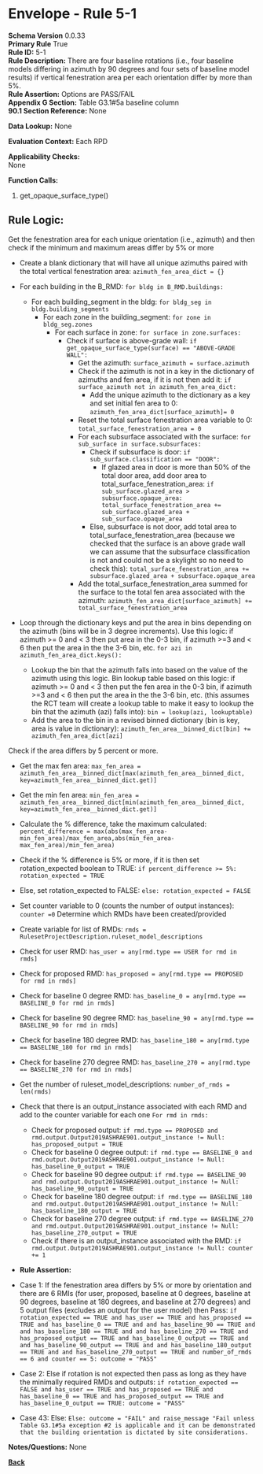 # Envelope - Rule 5-1  
**Schema Version** 0.0.33  
**Primary Rule** True  
**Rule ID:** 5-1   
**Rule Description:** There are four baseline rotations (i.e., four baseline models differing in azimuth by 90 degrees and four sets of baseline model results) if vertical fenestration area per each orientation differ by more than 5%.  
**Rule Assertion:** Options are PASS/FAIL     
**Appendix G Section:** Table G3.1#5a baseline column   
**90.1 Section Reference:** None  

**Data Lookup:** None    

**Evaluation Context:** Each RPD 

**Applicability Checks:**  
None
   
**Function Calls:**  
1. get_opaque_surface_type()  


## Rule Logic:   

Get the fenestration area for each unique orientation (i.e., azimuth) and then check if the minimum and maximum areas differ by 5% or more
- Create a blank dictionary that will have all unique azimuths paired with the total vertical fenestration area: `azimuth_fen_area_dict = {}`  
- For each building in the B_RMD: `for bldg in B_RMD.buildings:`    
    - For each building_segment in the bldg: `for bldg_seg in bldg.building_segments`      
        - For each zone in the building_segment: `for zone in bldg_seg.zones`   
            - For each surface in zone: `for surface in zone.surfaces:`  
                - Check if surface is above-grade wall: `if get_opaque_surface_type(surface) == "ABOVE-GRADE WALL":`   
                    - Get the azimuth: `surface_azimuth = surface.azimuth`  
                    - Check if the azimuth is not in a key in the dictionary of azimuths and fen area, if it is not then add it: `if surface_azimuth not in azimuth_fen_area_dict:`   
                        - Add the unique azimuth to the dictionary as a key and set initial fen area to 0: `azimuth_fen_area_dict[surface_azimuth]= 0`  
                    - Reset the total surface fenestration area variable to 0: `total_surface_fenestration_area = 0`  
                    - For each subsurface associated with the surface: `for sub_surface in surface.subsurfaces:`   
                        - Check if subsurface is door: `if sub_surface.classification == "DOOR":`
                            - If glazed area in door is more than 50% of the total door area, add door area to total_surface_fenestration_area: `if sub_surface.glazed_area > subsurface.opaque_area: total_surface_fenestration_area += sub_surface.glazed_area + sub_surface.opaque_area`
                        - Else, subsurface is not door, add total area to total_surface_fenestration_area (because we checked that the surface is an above grade wall we can assume that the subsurface classification is not and could not be a skylight so no need to check this): `total_surface_fenestration_area += subsurface.glazed_area + subsurface.opaque_area`      
                    - Add the total_surface_fenestration_area summed for the surface to the total fen area associated with the azimuth: `azimuth_fen_area_dict[surface_azimuth] += total_surface_fenestration_area`    

- Loop through the dictionary keys and put the area in bins depending on the azimuth (bins will be in 3 degree increments). Use this logic: if azimuth >= 0 and < 3  then put area in the 0-3 bin, if azimuth >=3 and < 6 then put the area in the the 3-6 bin, etc. `for azi in azimuth_fen_area_dict.keys():`  
    - Lookup the bin that the azimuth falls into based on the value of the azimuth using this logic. Bin lookup table based on this logic: if azimuth >= 0 and < 3  then put the fen area in the 0-3 bin, if azimuth >=3 and < 6 then put the area in the the 3-6 bin, etc. (this assumes the RCT team will create a lookup table to make it easy to lookup the bin that the azimuth (azi) falls into): `bin = lookup(azi, lookuptable)`  
    - Add the area to the bin in a revised binned dictionary (bin is key, area is value in dictionary): `azimuth_fen_area__binned_dict[bin] += azimuth_fen_area_dict[azi]`    

Check if the area differs by 5 percent or more.
- Get the max fen area: `max_fen_area = azimuth_fen_area__binned_dict[max(azimuth_fen_area__binned_dict, key=azimuth_fen_area__binned_dict.get)]`  
- Get the min fen area: `min_fen_area = azimuth_fen_area__binned_dict[min(azimuth_fen_area__binned_dict, key=azimuth_fen_area__binned_dict.get)]`  
- Calculate the % difference, take the maximum calculated: `percent_difference = max(abs(max_fen_area- min_fen_area)/max_fen_area,abs(min_fen_area- max_fen_area)/min_fen_area)` 
- Check if the % difference is 5% or more, if it is then set rotation_expected boolean to TRUE: `if percent_difference >= 5%: rotation_expected = TRUE`  
- Else, set rotation_expected to FALSE: `else: rotation_expected = FALSE`  

- Set counter variable to 0 (counts the number of output instances): `counter =0`
Determine which RMDs have been created/provided
- Create variable for list of RMDs: `rmds = RulesetProjectDescription.ruleset_model_descriptions`
- Check for user RMD: `has_user = any[rmd.type == USER for rmd in rmds]`  
- Check for proposed RMD: `has_proposed = any[rmd.type == PROPOSED for rmd in rmds]`
- Check for baseline 0 degree RMD: `has_baseline_0 = any[rmd.type == BASELINE_0 for rmd in rmds]`
- Check for baseline 90 degree RMD: `has_baseline_90 = any[rmd.type == BASELINE_90 for rmd in rmds]`
- Check for baseline 180 degree RMD: `has_baseline_180 = any[rmd.type == BASELINE_180 for rmd in rmds]`
- Check for baseline 270 degree RMD: `has_baseline_270 = any[rmd.type == BASELINE_270 for rmd in rmds]`    
- Get the number of ruleset_model_descriptions: `number_of_rmds = len(rmds)`  

- Check that there is an output_instance associated with each RMD and add to the counter variable for each one `For rmd in rmds:`  
    - Check for proposed output: `if rmd.type == PROPOSED and rmd.output.Output2019ASHRAE901.output_instance != Null: has_proposed_output = TRUE`
    - Check for baseline 0 degree output: `if rmd.type == BASELINE_0 and rmd.output.Output2019ASHRAE901.output_instance != Null: has_baseline_0_output = TRUE`
    - Check for baseline 90 degree output: `if rmd.type == BASELINE_90 and rmd.output.Output2019ASHRAE901.output_instance != Null: has_baseline_90_output = TRUE`
    - Check for baseline 180 degree output: `if rmd.type == BASELINE_180 and rmd.output.Output2019ASHRAE901.output_instance != Null: has_baseline_180_output = TRUE`
    - Check for baseline 270 degree output: `if rmd.type == BASELINE_270 and rmd.output.Output2019ASHRAE901.output_instance != Null: has_baseline_270_output = TRUE` 
    - Check if there is an output_instance associated with the RMD: `if rmd.output.Output2019ASHRAE901.output_instance != Null: counter += 1 `
    
- **Rule Assertion:** 
- Case 1: If the fenestration area differs by 5% or more by orientation and there are 6 RMIs (for user, proposed, baseline at 0 degrees, baseline at 90 degrees, baseline at 180 degrees, and baseline at 270 degrees) and 5 output files (excludes an output for the user model) then Pass: `if rotation_expected == TRUE and has_user == TRUE and has_proposed == TRUE and has_baseline_0 == TRUE and and has_baseline_90 == TRUE and and has_baseline_180 == TRUE and and has_baseline_270 == TRUE and has_proposed_output == TRUE and has_baseline_0_output == TRUE and and has_baseline_90_output == TRUE and and has_baseline_180_output == TRUE and and has_baseline_270_output == TRUE and number_of_rmds == 6 and counter == 5: outcome = "PASS" `  
- Case 2: Else if rotation is not expected then pass as long as they have the minimally required RMDs and outputs: `if rotation_expected == FALSE and has_user == TRUE and has_proposed == TRUE and has_baseline_0 == TRUE and has_proposed_output == TRUE and has_baseline_0_output == TRUE: outcome = "PASS" `  
- Case 43: Else: `Else: outcome = "FAIL" and raise_message "Fail unless Table G3.1#5a exception #2 is applicable and it can be demonstrated that the building orientation is dictated by site considerations.`  



**Notes/Questions:**
None


**[Back](_toc.md)**
